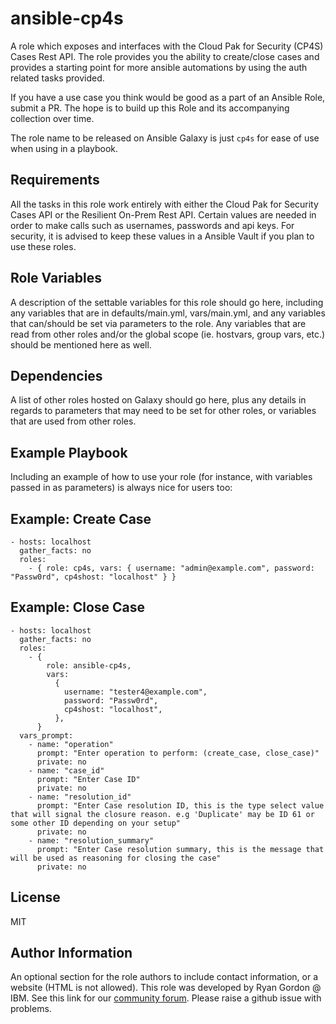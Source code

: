 ansible-cp4s
=========

A role which exposes and interfaces with the Cloud Pak for Security (CP4S) Cases Rest API. The role provides you the ability to create/close cases and provides a starting point for more ansible automations by using the auth related tasks provided. 

If you have a use case you think would be good as a part of an Ansible Role, submit a PR. The hope is to build up this Role and its accompanying collection over time.

The role name to be released on Ansible Galaxy is just `cp4s` for ease of use when using in a playbook.

Requirements
------------
All the tasks in this role work entirely with either the Cloud Pak for Security Cases API or the Resilient On-Prem Rest API. 
Certain values are needed in order to make calls such as usernames, passwords and api keys. For security, it is advised to keep these values in a Ansible Vault if you plan to use these roles. 

Role Variables
--------------

A description of the settable variables for this role should go here, including any variables that are in defaults/main.yml, vars/main.yml, and any variables that can/should be set via parameters to the role. Any variables that are read from other roles and/or the global scope (ie. hostvars, group vars, etc.) should be mentioned here as well.

Dependencies
------------

A list of other roles hosted on Galaxy should go here, plus any details in regards to parameters that may need to be set for other roles, or variables that are used from other roles.

Example Playbook
----------------

Including an example of how to use your role (for instance, with variables passed in as parameters) is always nice for users too:

## Example: Create Case


    - hosts: localhost
      gather_facts: no
      roles:
        - { role: cp4s, vars: { username: "admin@example.com", password: "Passw0rd", cp4shost: "localhost" } }

## Example: Close Case

    - hosts: localhost
      gather_facts: no
      roles:
        - {
            role: ansible-cp4s,
            vars:
              {
                username: "tester4@example.com",
                password: "Passw0rd",
                cp4shost: "localhost",
              },
          }
      vars_prompt:
        - name: "operation"
          prompt: "Enter operation to perform: (create_case, close_case)"
          private: no
        - name: "case_id"
          prompt: "Enter Case ID"
          private: no
        - name: "resolution_id"
          prompt: "Enter Case resolution ID, this is the type select value that will signal the closure reason. e.g 'Duplicate' may be ID 61 or some other ID depending on your setup"
          private: no
        - name: "resolution_summary"
          prompt: "Enter Case resolution summary, this is the message that will be used as reasoning for closing the case"
          private: no


License
-------

MIT

Author Information
------------------

An optional section for the role authors to include contact information, or a website (HTML is not allowed).
This role was developed by Ryan Gordon @ IBM. See this link for our [community forum](http://ibm.biz/resilientcommunity). Please raise a github issue with problems.
